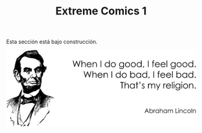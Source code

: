 ﻿---
layout: post-ea

title: Extreme Comics 1
meta: Extreme Comics 1
logo: EC1.png
order: 2

category: comics

lang: es
ref: first_comics
---

Esta sección está bajo construcción.

<a data-fancybox="gallery" href="/img/programming/Lincoln.png"><img src="/img/programming/Lincoln.png" alt=""></a>